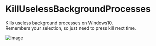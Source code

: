# KillUselessBackgroundProcesses

Kills useless background processes on Windows10.<br>
Remembers your selection, so just need to press kill next time.

![image](https://user-images.githubusercontent.com/5438317/159946225-268b4672-428a-49ff-84a3-2ef9e63c9a43.png)
